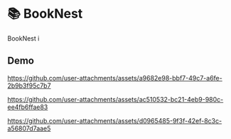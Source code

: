 # 📚 BookNest

BookNest i

## Demo



https://github.com/user-attachments/assets/a9682e98-bbf7-49c7-a6fe-2b9b3f95c7b7

https://github.com/user-attachments/assets/ac510532-bc21-4eb9-980c-ee4fb6ffae83

https://github.com/user-attachments/assets/d0965485-9f3f-42ef-8c3c-a56807d7aae5

